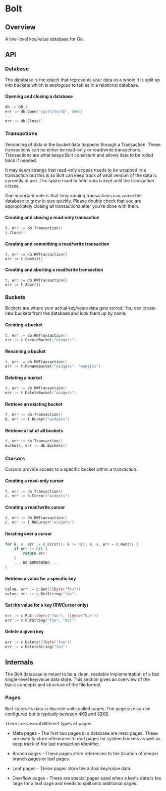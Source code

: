 Bolt
====

## Overview

A low-level key/value database for Go.


## API

### Database

The database is the object that represents your data as a whole
It is split up into buckets which is analogous to tables in a relational database.

#### Opening and closing a database

```go
db := DB()
err := db.Open("/path/to/db", 0666)
...
err := db.Close()
```


### Transactions

Versioning of data in the bucket data happens through a Transaction.
These transactions can be either be read-only or read/write transactions.
Transactions are what keeps Bolt consistent and allows data to be rolled back if needed.

It may seem strange that read-only access needs to be wrapped in a transaction but this is so Bolt can keep track of what version of the data is currently in use.
The space used to hold data is kept until the transaction closes.

One important note is that long running transactions can cause the database to grow in size quickly.
Please double check that you are appropriately closing all transactions after you're done with them.

#### Creating and closing a read-only transaction

```go
t, err := db.Transaction()
t.Close()
```

#### Creating and committing a read/write transaction

```
t, err := db.RWTransaction()
err := t.Commit()
```

#### Creating and aborting a read/write transaction

```
t, err := db.RWTransaction()
err := t.Abort()
```


### Buckets

Buckets are where your actual key/value data gets stored.
You can create new buckets from the database and look them up by name.

#### Creating a bucket

```go
t, err := db.RWTransaction()
err := t.CreateBucket("widgets")
```

#### Renaming a bucket

```go
t, err := db.RWTransaction()
err := t.RenameBucket("widgets", "woojits")
```

#### Deleting a bucket

```go
t, err := db.RWTransaction()
err := t.DeleteBucket("widgets")
```

#### Retrieve an existing bucket

```go
t, err := db.Transaction()
b, err := t.Bucket("widgets")
```

#### Retrieve a list of all buckets

```go
t, err := db.Transaction()
buckets, err := db.Buckets()
```



### Cursors

Cursors provide access to a specific bucket within a transaction.


#### Creating a read-only cursor

```go
t, err := db.Transaction()
c, err := b.Cursor("widgets")
```

#### Creating a read/write cursor

```go
t, err := db.RWTransaction()
c, err := t.RWCursor("widgets")
```

#### Iterating over a cursor

```go
for k, v, err := c.First(); k != nil; k, v, err = c.Next() {
	if err != nil {
		return err
	}
	... DO SOMETHING ...
}
```

#### Retrieve a value for a specific key

```go
value, err := c.Get([]byte("foo"))
value, err := c.GetString("foo")
```

#### Set the value for a key (RWCursor only)

```go
err := c.Put([]byte("foo"), []byte("bar"))
err := c.PutString("foo", "bar")
```

#### Delete a given key

```go
err := c.Delete([]byte("foo"))
err := c.DeleteString("foo")
```


## Internals

The Bolt database is meant to be a clean, readable implementation of a fast single-level key/value data store.
This section gives an overview of the basic concepts and structure of the file format.

### Pages

Bolt stores its data in discrete units called pages.
The page size can be configured but is typically between 4KB and 32KB.

There are several different types of pages:

* Meta pages - The first two pages in a database are meta pages. These are used to store references to root pages for system buckets as well as keep track of the last transaction identifier.

* Branch pages - These pages store references to the location of deeper branch pages or leaf pages.

* Leaf pages - These pages store the actual key/value data.

* Overflow pages - These are special pages used when a key's data is too large for a leaf page and needs to spill onto additional pages.

